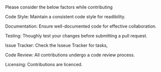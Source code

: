 Please consider the below factors while contributing

Code Style:
Maintain a consistent code style for readibility.

Documentation:
Ensure well-documented code for effective collaboration.

Testing:
Thoughly test your changes before submitting a pull request.

Issue Tracker:
Check the Isseue Tracker for tasks,

Code Review: 
All contributions undergo a code review process.

Licensing:
Contributions are licenced.
